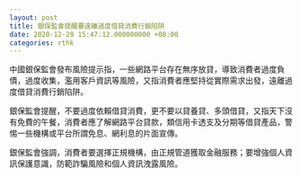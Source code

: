 ```yaml
---
layout: post
title: 銀保監會提醒要遠離過度借貸消費行銷陷阱
date: 2020-12-29 15:47:12.000000000 +08:00
categories: rthk
---
```


中國銀保監會發布風險提示指，一些網路平台存在無序放貸，導致消費者過度負債，過度收集，濫用客戶資訊等風險，又指消費者應堅持從實際需求出發，遠離過度借貸消費行銷陷阱。

銀保監會提醒，不要過度依賴借貸消費，更不要以貸養貸、多頭借貸，又指天下沒有免費的午餐，消費者應了解網路平台貸款，類信用卡透支及分期等借貸產品，警惕一些機構或平台所謂免息、網利息的片面宣傳。

銀保監會強調，消費者要選擇正規機構，由正規管道獲取金融服務；要增強個人資訊保護意識，防範詐騙風險和個人資訊洩露風險。

